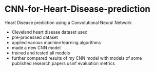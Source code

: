 # CNN-for-Heart-Disease-prediction
Heart Disease prediction using a Convolutional Neural Network
- Cleveland heart disease dataset used
- pre-processed dataset
- applied various machine learning algorithms
- made a new CNN model
- trained and tested all models
- further compared results of my CNN model with models of some published research papers usinf evaluation metrics

